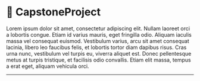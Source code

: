# :book: CapstoneProject
Lorem ipsum dolor sit amet, consectetur adipiscing elit. Nullam laoreet orci a lobortis congue. Etiam id varius mauris, eget fringilla odio. Aliquam iaculis massa vel consequat euismod. Vestibulum varius, arcu sit amet consequat lacinia, libero leo faucibus felis, et lobortis tortor diam dapibus risus. Cras urna nunc, vestibulum vel turpis eu, viverra aliquet est. Donec pellentesque metus at turpis tristique, et facilisis odio convallis. Etiam elit massa, tempus a erat eget, aliquam vehicula orci.

---
